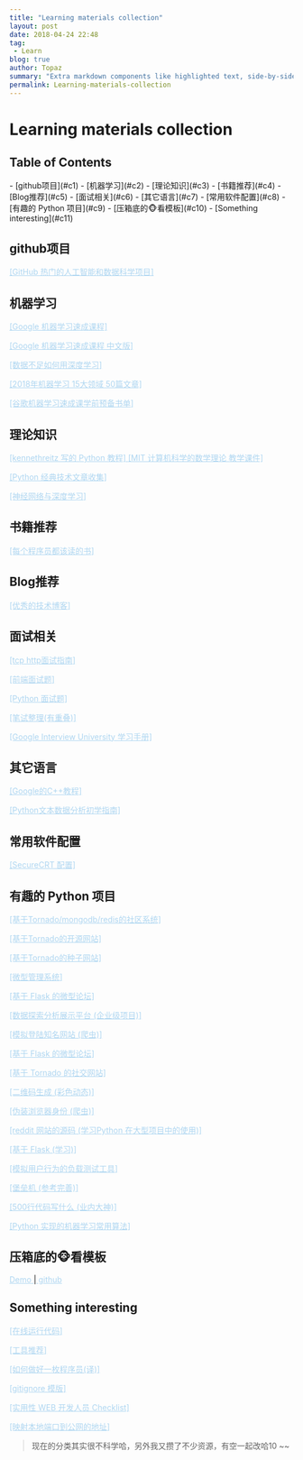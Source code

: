 ```yaml
---
title: "Learning materials collection"
layout: post
date: 2018-04-24 22:48
tag:
 - Learn
blog: true
author: Topaz
summary: "Extra markdown components like highlighted text, side-by-side items, starring/highlighting a blog or project, and embedding gists, videos etc"
permalink: Learning-materials-collection
---
```

<h1 class="title"> Learning materials collection </h1>




<h2> Table of Contents </h2>
- [github项目](#c1)
- [机器学习](#c2)
- [理论知识](#c3)
- [书籍推荐](#c4)
- [Blog推荐](#c5)
- [面试相关](#c6)
- [其它语言](#c7)
- [常用软件配置](#c8)
- [有趣的 Python 项目](#c9)
- [压箱底的🐵看模板](#c10)
- [Something interesting](#c11)



<h2 id="c1"> github项目 </h2>

<a style="color: #AED6F1" href="https://zhuanlan.zhihu.com/p/35195885">[GitHub 热门的人工智能和数据科学项目] </a>


<h2 id="c2">机器学习</h2>

<a style="color: #AED6F1" href="https://ai.google/education/#?modal_active=none">[Google 机器学习速成课程]	</a>

<a style="color: #AED6F1" href="https://developers.google.com/machine-learning/crash-course/prereqs-and-prework">[Google 机器学习速成课程 中文版]</a>

<a style="color: #AED6F1" href="https://www.youtube.com/watch?v=ilpFzOPznJk">[数据不足如何用深度学习]</a>

<a style="color: #AED6F1" href="https://mp.weixin.qq.com/s?biz=MzI0ODcxODk5OA==&mid=2247492885&idx=1&sn=d41903ad3f45394eefd12d943a4847f6&chksm=e99ed6ecdee95ffa99804c0afaa21a39a26c097591a2586b7ae205e81d6d9d711389b8c7aa6a&utm_source=tuicool&utm_medium=referral">[2018年机器学习 15大领域 50篇文章]</a>

<a style="color: #AED6F1" href="https://weibo.com/ttarticle/p/show?id=2309404213172029491937">[谷歌机器学习速成课学前预备书单]</a>


<h2 id="c3">理论知识</h2>
<a style="color: #AED6F1" href="http://pythonguidecn.readthedocs.io/zh/latest/">[kennethreitz 写的 Python 教程]	</a>
<a style="color: #AED6F1" href="https://courses.csail.mit.edu/6.042/spring18/mcs.pdf">[MIT 计算机科学的数学理论 教学课件] </a> 

<a style="color: #AED6F1" href="https://pyzh.readthedocs.io/en/latest/">[Python 经典技术文章收集] </a> 

<a style="color: #AED6F1" href="https://tigerneil.gitbooks.io/neural-networks-and-deep-learning-zh/">[神经网络与深度学习] </a> 



<h2 id="c4">书籍推荐</h2>
<a style="color: #AED6F1" href="https://stackoverflow.com/questions/1711/what-is-the-single-most-influential-book-every-programmer-should-read">[每个程序员都该读的书]</a>


<h2 id="c5">Blog推荐</h2>

<a style="color: #AED6F1" href="https://www.zhihu.com/question/27471510/answer/374935368">[优秀的技术博客]	</a>


<h2 id="c6">面试相关</h2>

<a style="color: #AED6F1" href="https://juejin.im/post/5ad4094e6fb9a028d7011069">[tcp http面试指南]</a>

<a style="color: #AED6F1" href="https://github.com/paddingme/Front-end-Web-Development-Interview-Question">[前端面试题] </a> 

<a style="color: #AED6F1" href="https://github.com/taizilongxu/interview_python">[Python 面试题]</a>

<a style="color: #AED6F1" href="https://hit-alibaba.github.io/interview/">[笔试整理(有重叠)] </a> 

<a style="color: #AED6F1" href="https://github.com/jwasham/coding-interview-university/blob/master/translations/README-cn.md">[Google Interview University 学习手册] </a>


<h2 id="c7">其它语言</h2>

<a style="color: #AED6F1" href="https://developers.google.com/edu/c++/getting-started">[Google的C++教程] </a>

<a style="color: #AED6F1" href="https://www.gitbook.com/book/datartisan/begining-text-mining-with-python">[Python文本数据分析初学指南] </a>



<h2 id="c8">常用软件配置</h2>

<a style="color: #AED6F1" href="https://blog.csdn.net/wangzhaotongalex/article/details/78651925">[SecureCRT 配置] </a>


<h2 id="c9">有趣的 Python 项目</h2>
<a style="color: #AED6F1" href="https://github.com/phith0n/Minos">[基于Tornado/mongodb/redis的社区系统] </a>

<a style="color: #AED6F1" href="https://github.com/alvan/luokr.com">[基于Tornado的开源网站] </a>

<a style="color: #AED6F1" href="https://github.com/78/ssbc">[基于Tornado的种子网站] </a>

<a style="color: #AED6F1" href="https://github.com/flask-admin/flask-admin">[微型管理系统] </a>

<a style="color: #AED6F1" href="https://github.com/flaskbb/flaskbb">[基于 Flask 的微型论坛] </a>

<a style="color: #AED6F1" href="https://github.com/apache/incubator-superset">[数据探索分析展示平台 (企业级项目)] </a>

<a style="color: #AED6F1" href="https://github.com/xchaoinfo/fuck-login">[模拟登陆知名网站 (爬虫)] </a>

<a style="color: #AED6F1" href="https://github.com/flaskbb/flaskbb">[基于 Flask 的微型论坛] </a>

<a style="color: #AED6F1" href="https://github.com/shiyanhui/Young">[基于 Tornado 的社交网站] </a>

<a style="color: #AED6F1" href="https://github.com/sylnsfar/qrcode">[二维码生成 (彩色动态)] </a>

<a style="color: #AED6F1" href="https://github.com/hellysmile/fake-useragent">[伪装浏览器身份 (爬虫)] </a>

<a style="color: #AED6F1" href="https://github.com/reddit-archive/reddit">[reddit 网站的源码 (学习Python 在大型项目中的使用)] </a>

<a style="color: #AED6F1" href="https://github.com/kennethreitz/saythanks.io">[基于 Flask (学习)] </a>

<a style="color: #AED6F1" href="https://github.com/locustio/locust">[模拟用户行为的负载测试工具] </a>

<a style="color: #AED6F1" href="https://github.com/jumpserver/jumpserver">[堡垒机 (参考完善)] </a>

<a style="color: #AED6F1" href="https://github.com/aosabook/500lines">[500行代码写什么 (业内大神)] </a>

<a style="color: #AED6F1" href="https://github.com/rushter/MLAlgorithms">[Python 实现的机器学习常用算法] </a>


<h2 id="c10">压箱底的🐵看模板</h2>
<a style="color: #AED6F1" href="https://colorlib.com/polygon/gentelella/index.html
">Demo </a>|<a style="color: #AED6F1" href="https://github.com/puikinsh/gentelella"> github </a>


<h2 id="c11">Something interesting</h2>
<a style="color: #AED6F1" href="http://rextester.com/l/python3_online_compiler">[在线运行代码] </a>

<a style="color: #AED6F1" href="https://github.com/jaywcjlove/awesome-mac">[工具推荐] </a>

<a style="color: #AED6F1" href="https://github.com/ahangchen/How-to-Be-A-Programmer-CN">[如何做好一枚程序员(译)] </a>

<a style="color: #AED6F1" href="https://github.com/github/gitignore">[gitignore 模版] </a>

<a style="color: #AED6F1" href="
https://github.com/FallibleInc/security-guide-for-developers/blob/master/README-zh.md">[实用性 WEB 开发人员 Checklist] </a>

<a style="color: #AED6F1" href="https://github.com/inconshreveable/ngrok">[映射本地端口到公网的地址] </a>





> 现在的分类其实很不科学哈，另外我又攒了不少资源，有空一起改哈10 ~~











